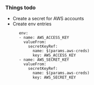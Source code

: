### Things todo

- Create a secret for AWS accounts
- Create env entries

```
      env:
      - name: AWS_ACCESS_KEY
        valueFrom:
          secretKeyRef:
            name: $(params.aws-creds)
            key: AWS_ACCESS_KEY
      - name: AWS_SECRET_KEY
        valueFrom:
          secretKeyRef:
            name: $(params.aws-creds)
            key: AWS_SECRET_KEY            
```
```

```
